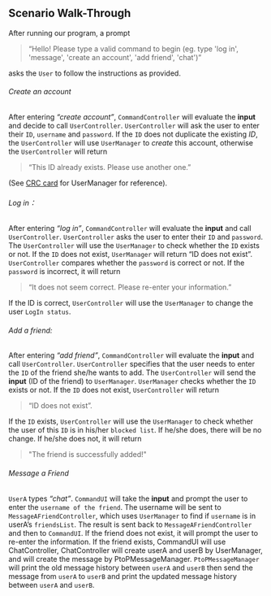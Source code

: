 ## Scenario Walk-Through
After running our program, a prompt 
> “Hello! Please type a valid command to begin (eg. type 'log in', 'message', 'create an account', 'add friend', 'chat')” 

asks the `User` to follow the instructions as provided.

###### Create an account
After entering *“create account”*, `CommandController` will evaluate the **input** and decide to call `UserController`.
`UserController` will ask the user to enter their `ID`, `username` and `password`. If the `ID` does not duplicate the existing _ID_, the `UserController` will use `UserManager` to _create_ this account, otherwise the `UserController` will return 
> “This ID already exists. Please use another one.” 

(See [CRC card](https://github.com/CSC207-UofT/course-project-alifafa/blob/aae94a5b54664cbaf71c30d8c3f5d6ec7083bfd4/Phase%200/CRC_Card.pdf) for UserManager for reference).

###### Log in：
After entering *“log in”*, `CommandController` will evaluate the **input** and call `UserController`.
`UserController` asks the user to enter their `ID` and `password`. The `UserController` will use the `UserManager` to check whether the `ID` exists or not. If the `ID` does not exist, `UserManager` will return “ID does not exist”. `UserController` compares whether the `password` is correct or not. If the `password` is incorrect, it will return 
> “It does not seem correct. Please re-enter your information.” 
 
If the ID is correct, `UserController` will use the `UserManager` to change the user `LogIn status`.


###### Add a friend:
After entering *“add friend”*, `CommandController` will evaluate the **input** and call `UserController`.
`UserController` specifies that the user needs to enter the `ID` of the friend she/he wants to add. The `UserController` will send the **input** (ID of the friend) to `UserManager`.
`UserManager` checks whether the `ID` exists or not. If the `ID` does not exist, `UserController` will return 
> “ID does not exist”.

If the `ID` exists, `UserController` will use the `UserManager` to check whether the user of this `ID` is in his/her `blocked list`. If he/she does, there will be no change.
If he/she does not, it will return
> "The friend is successfully added!"

###### Message a Friend
`UserA` types *“chat”*. `CommandUI` will take the **input** and prompt the user to enter the `username of the friend`. 
The username will be sent to `MessageAFriendController`, which uses `UserManager` to find if `username` is in userA’s `friendsList`.
The result is sent back to `MessageAFriendController` and then to `CommandUI`. If the friend does not exist, it will prompt the user to re-enter the information.
If the friend exists, CommandUI will use ChatController, ChatController will create userA and userB by UserManager, and will create the message by PtoPMessageManager.
`PtoPMessageManager` will print the old message history between `userA` and `userB` then send the message from `userA` to `userB` and print the updated message history between `userA` and `userB`.
